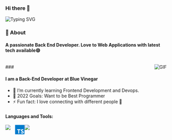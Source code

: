 ### Hi there 👋

![Typing SVG](https://readme-typing-svg.herokuapp.com?font=Architects+Daughter&color=white&size=30&lines=Hey!+It's+Yusoff!+👋;I'm+a+Back+End+Developer)

### 🧐 About

<h4>A passionate Back  End Developer. Love to  Web Applications with latest tech available😄</h4>
<br>
<img align="right" margin-top="20px" height="270px" alt="GIF" src="https://cdn.dribbble.com/users/1059583/screenshots/4171367/coding-freak.gif" />
### <h4>I am a Back-End Developer at Blue Vinegar</h4>

- 🌱 I’m currently learning Frontend Development and Devops.
- 🥅 2022 Goals: Want to be Best Programmer 
- ⚡ Fun fact: I love connecting with different people :raised_hands:

### <h4>Languages and Tools:</h4>
<img align="left" width="30px" src="https://cdn.jsdelivr.net/gh/devicons/devicon/icons/vscode/vscode-original.svg" />
 <img align="left"
      src="https://raw.githubusercontent.com/devicons/devicon/master/icons/typescript/typescript-original.svg"
      alt="typescript"
      width="30"
    />
 <img align="left" width="30px" src="https://cdn.jsdelivr.net/gh/devicons/devicon/icons/javascript/javascript-original.svg" />
